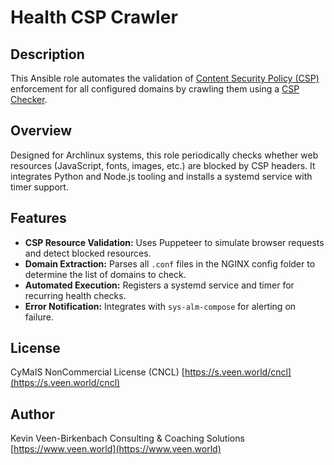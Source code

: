 # Health CSP Crawler

## Description

This Ansible role automates the validation of [Content Security Policy (CSP)](https://developer.mozilla.org/en-US/docs/Web/HTTP/Guides/CSP) enforcement for all configured domains by crawling them using a [CSP Checker](https://github.com/kevinveenbirkenbach/csp-checker).

## Overview

Designed for Archlinux systems, this role periodically checks whether web resources (JavaScript, fonts, images, etc.) are blocked by CSP headers. It integrates Python and Node.js tooling and installs a systemd service with timer support.

## Features

- **CSP Resource Validation:** Uses Puppeteer to simulate browser requests and detect blocked resources.
- **Domain Extraction:** Parses all `.conf` files in the NGINX config folder to determine the list of domains to check.
- **Automated Execution:** Registers a systemd service and timer for recurring health checks.
- **Error Notification:** Integrates with `sys-alm-compose` for alerting on failure.

## License

CyMaIS NonCommercial License (CNCL)
[https://s.veen.world/cncl](https://s.veen.world/cncl)

## Author

Kevin Veen-Birkenbach
Consulting & Coaching Solutions
[https://www.veen.world](https://www.veen.world)